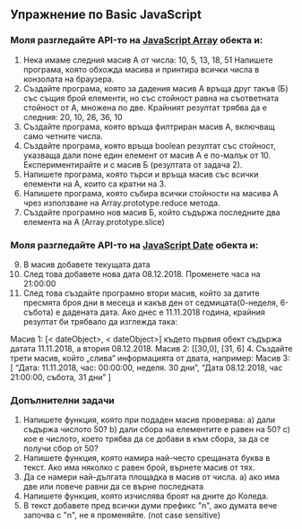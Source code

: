 ## Упражнение по Basic JavaScript

### Моля разгледайте API-то на [JavaScript Array](https://developer.mozilla.org/en-US/docs/Web/JavaScript/Reference/Global_Objects/Array)  обекта и:

1.  Нека имаме следния масив А от числа:
10, 5, 13, 18, 51
Напишете програма, която обхожда масива и принтира всички числа в конзолата на браузера.
2.  Създайте програма, която за дадения масив А връща друг такъв (Б) със същия брой елементи, но със стойност равна на съответната стойност от А, множена по две.
Крайният резултат трябва да е следния:
20, 10, 26, 36, 10
3.  Създайте програма, която връща филтриран масив А, включващ само четните числа.
4.  Създайте програма, която връща boolean резултат със стойност, указваща дали поне един елемент от масив А е по-малък от 10. Експериментирайте и с масив Б (резултата от задача 2).
5.  Напишете програма, която търси и връща масив със всички елементи на А, които са кратни на 3.
6.  Напишете програма, която събира всички стойности на масива А  чрез използване на Array.prototype.reduce метода.
7.  Създайте програмно нов масив Б, който съдържа последните два елемента на А (Array.prototype.slice)

### Моля разгледайте API-то на [JavaScript Date](https://developer.mozilla.org/en-US/docs/Web/JavaScript/Reference/Global_Objects/Date)  обекта и:

9.  В масив добавете текущата дата
10.  След това добавете  нова дата 08.12.2018. Променете часа на 21:00:00
11.  След това създайте програмно втори масив, който за датите пресмята броя дни в месеца и какъв ден от седмицата(0-неделя, 6-събота) е дадената дата.
Ако днес е 11.11.2018 година, крайния резултат би трябвало да изглежда така:

Масив 1: [< dateObject>, < dateObject>]  където  първия  обект  съдържа  датата 11.11.2018, а втория 08.12.2018.
Масив 2: [[30,0], [31, 6]
4.  Създайте трети масив, който „слива“ информацията от двата, например:
Масив 3: [
“Дата: 11.11.2018, час: 00:00:00, неделя. 30 дни”,
“Дата 08.12.2018, час 21:00:00, събота, 31 дни”
]

### Допълнителни задачи
1. Напишете функция, която при подаден масив проверява:
а) дали съдържа числото 50?
b) дали сбора на елементите е равен на 50?
c) кое е числото, което трябва да се добави в към сбора, за да се получи сбор от 50?
2. Напишете функция, която намира най-често срещаната буква в текст. Ако има няколко с равен брой, върнете масив от тях.
3. Да се намери най-дългата площадка в масив от числа.
а) ако има две или повече равни да се върне последната
4. Напишете функция, която изчислява броят на дните до Коледа.
5. В текст добавете пред всички думи префикс "n", ако думата вече започва с "n", не я променяйте. (not case sensitive)